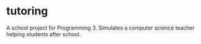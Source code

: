 # tutoring
A school project for Programming 3. Simulates a computer science teacher helping students after school.
